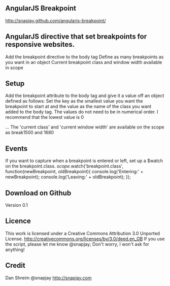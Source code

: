 AngularJS Breakpoint
--------------------

http://snapjay.github.com/angularjs-breakpoint/


AngularJS directive that set breakpoints for responsive websites.
-----------------------------------------------------------------
Add the breakpoint directive to the body tag
Define as many breakpoints as you want in an object
Current breakpoint class and window width available in scope


Setup
-----
Add the breakpoint attribute to the body tag and give it a value off an object defined as follows:
Set the key as the smallest value you want the breakpoint to start at and the value as the name of the class you want added to the body tag.
The values do not need to be in numerical order.
I recommend that the lowest value is 0

<body breakpoint="{0:'smallscreen', 750:'break750', 500:'break500', 1000:'break1000', 1500:'break1500'}">
... 
</body>
The 'current class' and 'current window width' are available on the scope as break1500 and 1680



Events
-------
If you want to capture when a breakpoint is entered or left, set up a $watch on the breakpoint.class.
$scope.$watch('breakpoint.class', function(newBreakpoint, oldBreakpoint){ 
   console.log('Entering:' + newBreakpoint); 
   console.log('Leaving:' + oldBreakpoint);
});


Download on Github
------------------
Version 0.1



Licence
-------
This work is licensed under a Creative Commons Attribution 3.0 Unported License.
http://creativecommons.org/licenses/by/3.0/deed.en_GB
If you use the script, please let me know @snapjay;  Don't worry, I won't ask for anything!



Credit
------
Dan Shreim
@snapjay
http://snapjay.com